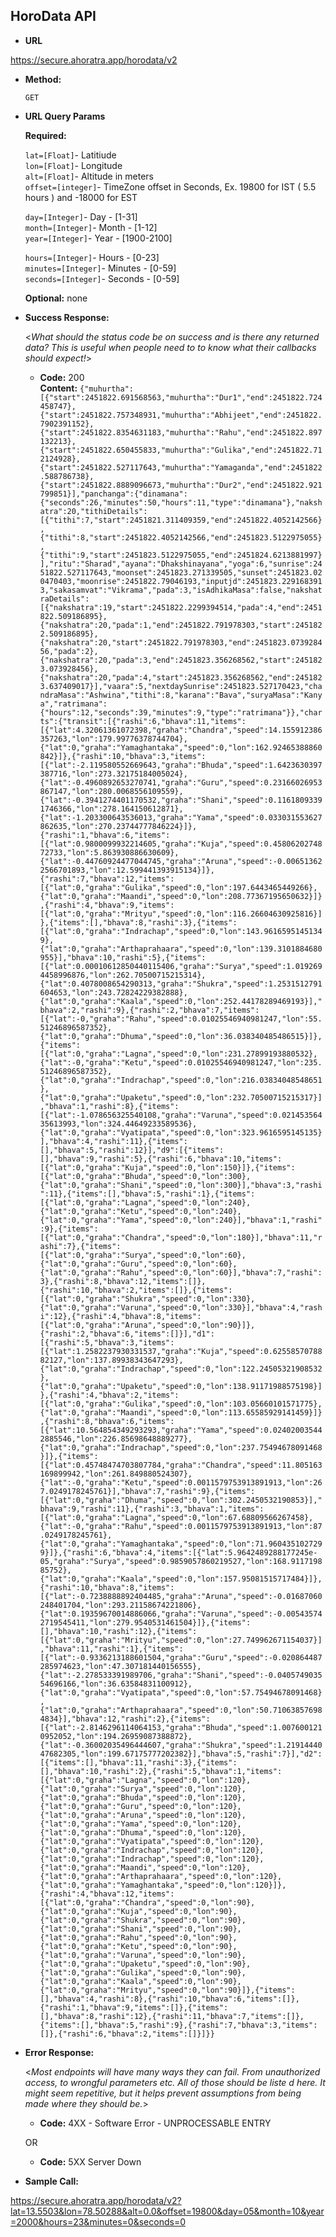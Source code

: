 
**HoroData API**
----


* **URL**

 https://secure.ahoratra.app/horodata/v2

* **Method:**

  `GET`
  
*  **URL Query Params**

   **Required:**
 
   `lat=[Float]`- Latitiude <br />
   `lon=[Float]`- Longitude <br />
   `alt=[Float]`- Altitude in meters <br />
   `offset=[integer]`- TimeZone offset in Seconds, Ex. 19800 for IST ( 5.5 hours ) and -18000 for EST <br />

   `day=[Integer]`- Day - [1-31] <br />
   `month=[Integer]`- Month - [1-12] <br />
   `year=[Integer]`- Year - [1900-2100] <br />

   `hours=[Integer]`- Hours - [0-23] <br />
   `minutes=[Integer]`- Minutes - [0-59] <br />
   `seconds=[Integer]`- Seconds - [0-59] <br />


   **Optional:**
    none
    
* **Success Response:**
  
  <_What should the status code be on success and is there any returned data? This is useful when people need to to know what their callbacks should expect!_>

  * **Code:** 200 <br />
    **Content:** `{"muhurtha":[{"start":2451822.691568563,"muhurtha":"Dur1","end":2451822.724458747},{"start":2451822.757348931,"muhurtha":"Abhijeet","end":2451822.7902391152},{"start":2451822.8354631183,"muhurtha":"Rahu","end":2451822.897132213},{"start":2451822.650455833,"muhurtha":"Gulika","end":2451822.712124928},{"start":2451822.527117643,"muhurtha":"Yamaganda","end":2451822.588786738},{"start":2451822.8889096673,"muhurtha":"Dur2","end":2451822.921799851}],"panchanga":{"dinamana":{"seconds":26,"minutes":50,"hours":11,"type":"dinamana"},"nakshatra":20,"tithiDetails":[{"tithi":7,"start":2451821.311409359,"end":2451822.4052142566},{"tithi":8,"start":2451822.4052142566,"end":2451823.5122975055},{"tithi":9,"start":2451823.5122975055,"end":2451824.6213881997}],"ritu":"Sharad","ayana":"Dhakshinayana","yoga":6,"sunrise":2451822.527117643,"moonset":2451823.271339505,"sunset":2451823.020470403,"moonrise":2451822.79046193,"inputjd":2451823.2291683913,"sakasamvat":"Vikrama","pada":3,"isAdhikaMasa":false,"nakshatraDetails":[{"nakshatra":19,"start":2451822.2299394514,"pada":4,"end":2451822.509186895},{"nakshatra":20,"pada":1,"end":2451822.791978303,"start":2451822.509186895},{"nakshatra":20,"start":2451822.791978303,"end":2451823.073928456,"pada":2},{"nakshatra":20,"pada":3,"end":2451823.356268562,"start":2451823.073928456},{"nakshatra":20,"pada":4,"start":2451823.356268562,"end":2451823.637409017}],"vaara":5,"nextdaySunrise":2451823.527170423,"chandraMasa":"Ashwina","tithi":8,"karana":"Bava","suryaMasa":"Kanya","ratrimana":{"hours":12,"seconds":39,"minutes":9,"type":"ratrimana"}},"charts":{"transit":[{"rashi":6,"bhava":11,"items":[{"lat":4.32061361072398,"graha":"Chandra","speed":14.155912386357263,"lon":179.99776378744704},{"lat":0,"graha":"Yamaghantaka","speed":0,"lon":162.92465388860842}]},{"rashi":10,"bhava":3,"items":[{"lat":-2.119580552669643,"graha":"Bhuda","speed":1.6423630397387716,"lon":273.32175184005024},{"lat":-0.4960892653270741,"graha":"Guru","speed":0.23166026953867147,"lon":280.0068556109559},{"lat":-0.3941274401170532,"graha":"Shani","speed":0.11618093391746366,"lon":278.164150612871},{"lat":-1.203300643536013,"graha":"Yama","speed":0.033031553627862635,"lon":270.23744777846224}]},{"rashi":1,"bhava":6,"items":[{"lat":0.9800099932214605,"graha":"Kuja","speed":0.4580620274872733,"lon":5.863930886630609},{"lat":-0.44760924477044745,"graha":"Aruna","speed":-0.006513622566701893,"lon":12.599441393915134}]},{"rashi":7,"bhava":12,"items":[{"lat":0,"graha":"Gulika","speed":0,"lon":197.6443465449266},{"lat":0,"graha":"Maandi","speed":0,"lon":208.77367195650632}]},{"rashi":4,"bhava":9,"items":[{"lat":0,"graha":"Mrityu","speed":0,"lon":116.26604630925816}]},{"items":[],"bhava":8,"rashi":3},{"items":[{"lat":0,"graha":"Indrachap","speed":0,"lon":143.96165951451349},{"lat":0,"graha":"Arthaprahaara","speed":0,"lon":139.3101884680955}],"bhava":10,"rashi":5},{"items":[{"lat":0.00010612850440115406,"graha":"Surya","speed":1.0192694458996876,"lon":262.70500715215314},{"lat":0.4078008654290313,"graha":"Shukra","speed":1.2531512791604653,"lon":243.72824229382888},{"lat":0,"graha":"Kaala","speed":0,"lon":252.44178289469193}],"bhava":2,"rashi":9},{"rashi":2,"bhava":7,"items":[{"lat":-0,"graha":"Rahu","speed":0.01025546940981247,"lon":55.51246896587352},{"lat":0,"graha":"Dhuma","speed":0,"lon":36.038340485486515}]},{"items":[{"lat":0,"graha":"Lagna","speed":0,"lon":231.27899193880532},{"lat":-0,"graha":"Ketu","speed":0.01025546940981247,"lon":235.51246896587352},{"lat":0,"graha":"Indrachap","speed":0,"lon":216.03834048548651},{"lat":0,"graha":"Upaketu","speed":0,"lon":232.70500715215317}],"bhava":1,"rashi":8},{"items":[{"lat":-1.078656325540108,"graha":"Varuna","speed":0.02145356435613993,"lon":324.44649233589536},{"lat":0,"graha":"Vyatipata","speed":0,"lon":323.9616595145135}],"bhava":4,"rashi":11},{"items":[],"bhava":5,"rashi":12}],"d9":[{"items":[],"bhava":9,"rashi":5},{"rashi":6,"bhava":10,"items":[{"lat":0,"graha":"Kuja","speed":0,"lon":150}]},{"items":[{"lat":0,"graha":"Bhuda","speed":0,"lon":300},{"lat":0,"graha":"Shani","speed":0,"lon":300}],"bhava":3,"rashi":11},{"items":[],"bhava":5,"rashi":1},{"items":[{"lat":0,"graha":"Lagna","speed":0,"lon":240},{"lat":0,"graha":"Ketu","speed":0,"lon":240},{"lat":0,"graha":"Yama","speed":0,"lon":240}],"bhava":1,"rashi":9},{"items":[{"lat":0,"graha":"Chandra","speed":0,"lon":180}],"bhava":11,"rashi":7},{"items":[{"lat":0,"graha":"Surya","speed":0,"lon":60},{"lat":0,"graha":"Guru","speed":0,"lon":60},{"lat":0,"graha":"Rahu","speed":0,"lon":60}],"bhava":7,"rashi":3},{"rashi":8,"bhava":12,"items":[]},{"rashi":10,"bhava":2,"items":[]},{"items":[{"lat":0,"graha":"Shukra","speed":0,"lon":330},{"lat":0,"graha":"Varuna","speed":0,"lon":330}],"bhava":4,"rashi":12},{"rashi":4,"bhava":8,"items":[{"lat":0,"graha":"Aruna","speed":0,"lon":90}]},{"rashi":2,"bhava":6,"items":[]}],"d1":[{"rashi":5,"bhava":3,"items":[{"lat":1.2582237930331537,"graha":"Kuja","speed":0.6255857078882127,"lon":137.89938343647293},{"lat":0,"graha":"Indrachap","speed":0,"lon":122.24505321908532},{"lat":0,"graha":"Upaketu","speed":0,"lon":138.91171988575198}]},{"rashi":4,"bhava":2,"items":[{"lat":0,"graha":"Gulika","speed":0,"lon":103.05660101571775},{"lat":0,"graha":"Maandi","speed":0,"lon":113.65585929141459}]},{"rashi":8,"bhava":6,"items":[{"lat":10.564854349293293,"graha":"Yama","speed":0.024020035442885546,"lon":226.85698648889277},{"lat":0,"graha":"Indrachap","speed":0,"lon":237.75494678091468}]},{"items":[{"lat":0.45748474703807784,"graha":"Chandra","speed":11.805163169899942,"lon":261.849880524307},{"lat":-0,"graha":"Ketu","speed":0.0011579753913891913,"lon":267.0249178245761}],"bhava":7,"rashi":9},{"items":[{"lat":0,"graha":"Dhuma","speed":0,"lon":302.2450532190853}],"bhava":9,"rashi":11},{"rashi":3,"bhava":1,"items":[{"lat":0,"graha":"Lagna","speed":0,"lon":67.68809566267458},{"lat":-0,"graha":"Rahu","speed":0.0011579753913891913,"lon":87.0249178245761},{"lat":0,"graha":"Yamaghantaka","speed":0,"lon":71.9604351027299}]},{"rashi":6,"bhava":4,"items":[{"lat":5.9642489288177245e-05,"graha":"Surya","speed":0.9859057860219527,"lon":168.911719885752},{"lat":0,"graha":"Kaala","speed":0,"lon":157.95081515717484}]},{"rashi":10,"bhava":8,"items":[{"lat":-0.7238888892404485,"graha":"Aruna","speed":-0.01687060248401704,"lon":293.21158674221806},{"lat":0.19359670014886066,"graha":"Varuna","speed":-0.005435742719545411,"lon":279.9540531461504}]},{"items":[],"bhava":10,"rashi":12},{"items":[{"lat":0,"graha":"Mrityu","speed":0,"lon":27.749962671154037}],"bhava":11,"rashi":1},{"items":[{"lat":-0.9336213188601504,"graha":"Guru","speed":-0.020864487285974623,"lon":47.307181440156555},{"lat":-2.278533391989706,"graha":"Shani","speed":-0.040574903554696166,"lon":36.63584831100912},{"lat":0,"graha":"Vyatipata","speed":0,"lon":57.75494678091468},{"lat":0,"graha":"Arthaprahaara","speed":0,"lon":50.710638576984834}],"bhava":12,"rashi":2},{"items":[{"lat":-2.8146296114064153,"graha":"Bhuda","speed":1.0076001210952052,"lon":194.26959087388872},{"lat":-0.36002035496444607,"graha":"Shukra","speed":1.2191444047682305,"lon":199.67175777202382}],"bhava":5,"rashi":7}],"d2":[{"items":[],"bhava":11,"rashi":3},{"items":[],"bhava":10,"rashi":2},{"rashi":5,"bhava":1,"items":[{"lat":0,"graha":"Lagna","speed":0,"lon":120},{"lat":0,"graha":"Surya","speed":0,"lon":120},{"lat":0,"graha":"Bhuda","speed":0,"lon":120},{"lat":0,"graha":"Guru","speed":0,"lon":120},{"lat":0,"graha":"Aruna","speed":0,"lon":120},{"lat":0,"graha":"Yama","speed":0,"lon":120},{"lat":0,"graha":"Dhuma","speed":0,"lon":120},{"lat":0,"graha":"Vyatipata","speed":0,"lon":120},{"lat":0,"graha":"Indrachap","speed":0,"lon":120},{"lat":0,"graha":"Indrachap","speed":0,"lon":120},{"lat":0,"graha":"Maandi","speed":0,"lon":120},{"lat":0,"graha":"Arthaprahaara","speed":0,"lon":120},{"lat":0,"graha":"Yamaghantaka","speed":0,"lon":120}]},{"rashi":4,"bhava":12,"items":[{"lat":0,"graha":"Chandra","speed":0,"lon":90},{"lat":0,"graha":"Kuja","speed":0,"lon":90},{"lat":0,"graha":"Shukra","speed":0,"lon":90},{"lat":0,"graha":"Shani","speed":0,"lon":90},{"lat":0,"graha":"Rahu","speed":0,"lon":90},{"lat":0,"graha":"Ketu","speed":0,"lon":90},{"lat":0,"graha":"Varuna","speed":0,"lon":90},{"lat":0,"graha":"Upaketu","speed":0,"lon":90},{"lat":0,"graha":"Gulika","speed":0,"lon":90},{"lat":0,"graha":"Kaala","speed":0,"lon":90},{"lat":0,"graha":"Mrityu","speed":0,"lon":90}]},{"items":[],"bhava":4,"rashi":8},{"rashi":10,"bhava":6,"items":[]},{"rashi":1,"bhava":9,"items":[]},{"items":[],"bhava":8,"rashi":12},{"rashi":11,"bhava":7,"items":[]},{"items":[],"bhava":5,"rashi":9},{"rashi":7,"bhava":3,"items":[]},{"rashi":6,"bhava":2,"items":[]}]}}`

 
* **Error Response:**

  <_Most endpoints will have many ways they can fail. From unauthorized access, to wrongful parameters etc. All of those should be liste d here. It might seem repetitive, but it helps prevent assumptions from being made where they should be._>

  * **Code:** 4XX - Software Error - UNPROCESSABLE ENTRY
  

  OR

  * **Code:** 5XX Server Down <br />

* **Sample Call:**

https://secure.ahoratra.app/horodata/v2?lat=13.5503&lon=78.50288&alt=0.0&offset=19800&day=05&month=10&year=2000&hours=23&minutes=0&seconds=0
